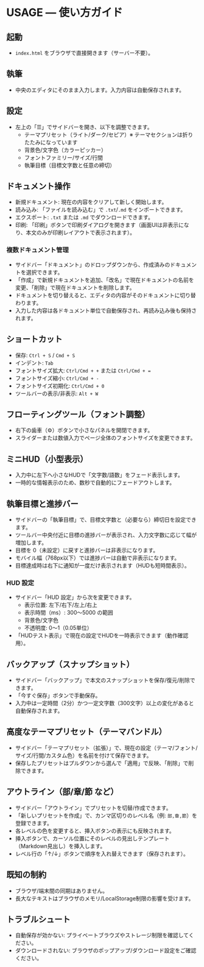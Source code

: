 # USAGE — 使い方ガイド

## 起動

- `index.html` をブラウザで直接開きます（サーバー不要）。

## 執筆

- 中央のエディタにそのまま入力します。入力内容は自動保存されます。

## 設定

- 左上の「☰」でサイドバーを開き、以下を調整できます。
  - テーマプリセット（ライト/ダーク/セピア）※ テーマセクションは折りたたみになっています
  - 背景色/文字色（カラーピッカー）
  - フォントファミリー/サイズ/行間
  - 執筆目標（目標文字数と任意の締切）

## ドキュメント操作

- 新規ドキュメント: 現在の内容をクリアして新しく開始します。
- 読み込み: 「ファイルを読み込む」で `.txt`/`.md` をインポートできます。
- エクスポート: `.txt` または `.md` でダウンロードできます。
- 印刷: 「印刷」ボタンで印刷ダイアログを開きます（画面UIは非表示になり、本文のみが印刷レイアウトで表示されます）。

### 複数ドキュメント管理

- サイドバー「ドキュメント」のドロップダウンから、作成済みのドキュメントを選択できます。
- 「作成」で新規ドキュメントを追加、「改名」で現在ドキュメントの名前を変更、「削除」で現在ドキュメントを削除します。
- ドキュメントを切り替えると、エディタの内容がそのドキュメントに切り替わります。
- 入力した内容は各ドキュメント単位で自動保存され、再読み込み後も保持されます。

## ショートカット

- 保存: `Ctrl + S` / `Cmd + S`
- インデント: `Tab`
- フォントサイズ拡大: `Ctrl/Cmd + +` または `Ctrl/Cmd + =`
- フォントサイズ縮小: `Ctrl/Cmd + -`
- フォントサイズ初期化: `Ctrl/Cmd + 0`
- ツールバーの表示/非表示: `Alt + W`

## フローティングツール（フォント調整）

- 右下の歯車（⚙️）ボタンで小さなパネルを開閉できます。
- スライダーまたは数値入力でページ全体のフォントサイズを変更できます。

## ミニHUD（小型表示）

- 入力中に左下へ小さなHUDで「文字数/語数」をフェード表示します。
- 一時的な情報表示のため、数秒で自動的にフェードアウトします。

## 執筆目標と進捗バー

- サイドバーの「執筆目標」で、目標文字数と（必要なら）締切日を設定できます。
- ツールバー中央付近に目標の進捗バーが表示され、入力文字数に応じて幅が増加します。
- 目標を 0（未設定）に戻すと進捗バーは非表示になります。
- モバイル幅（768px以下）では進捗バーは自動で非表示になります。
- 目標達成時は右下に通知が一度だけ表示されます（HUDも短時間表示）。

### HUD 設定

- サイドバー「HUD 設定」から次を変更できます。
  - 表示位置: 左下/右下/左上/右上
  - 表示時間（ms）: 300〜5000 の範囲
  - 背景色/文字色
  - 不透明度: 0〜1（0.05単位）
- 「HUDテスト表示」で現在の設定でHUDを一時表示できます（動作確認用）。

## バックアップ（スナップショット）

- サイドバー「バックアップ」で本文のスナップショットを保存/復元/削除できます。
- 「今すぐ保存」ボタンで手動保存。
- 入力中は一定時間（2分）かつ一定文字数（300文字）以上の変化があると自動保存されます。

## 高度なテーマプリセット（テーマバンドル）

- サイドバー「テーマプリセット（拡張）」で、現在の設定（テーマ/フォント/サイズ/行間/カスタム色）を名前を付けて保存できます。
- 保存したプリセットはプルダウンから選んで「適用」で反映、「削除」で削除できます。

## アウトライン（部/章/節 など）

- サイドバー「アウトライン」でプリセットを切替/作成できます。
- 「新しいプリセットを作成」で、カンマ区切りのレベル名（例: `部,章,節`）を登録できます。
- 各レベルの色を変更すると、挿入ボタンの表示にも反映されます。
- 挿入ボタンで、カーソル位置にそのレベルの見出しテンプレート（Markdown見出し）を挿入します。
- レベル行の「↑/↓」ボタンで順序を入れ替えできます（保存されます）。

## 既知の制約

- ブラウザ/端末間の同期はありません。
- 長大なテキストはブラウザのメモリ/LocalStorage制限の影響を受けます。

## トラブルシュート

- 自動保存が効かない: プライベートブラウズやストレージ制限を確認してください。
- ダウンロードされない: ブラウザのポップアップ/ダウンロード設定をご確認ください。
